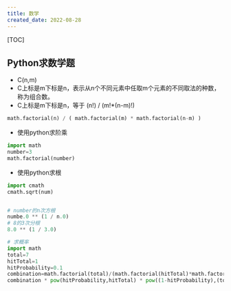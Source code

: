 ```yaml
---
title: 数学
created_date: 2022-08-28
---
```


[TOC]

## Python求数学题
- C(n,m)
- C上标是m下标是n，表示从n个不同元素中任取m个元素的不同取法的种数，称为组合数。
- C上标是m下标是n，等于 (n!) / (m!*(n-m)!)
```python
math.factorial(n) / ( math.factorial(m) * math.factorial(n-m) )
```

- 使用python求阶乘
```python
import math
number=3
math.factorial(number)
```

- 使用python求根
```python
import cmath
cmath.sqrt(num)


# number的n次方根
numbe.0 ** (1 / n.0)
# 8的3次分根
8.0 ** (1 / 3.0)
```

```python
# 求概率
import math
total=7
hitTotal=1
hitProbability=0.1
combination=math.factorial(total)/(math.factorial(hitTotal)*math.factorial(total-hitTotal))
combination * pow(hitProbability,hitTotal) * pow((1-hitProbability),(total-hitTotal))
```